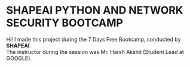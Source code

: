 # SHAPEAI PYTHON AND NETWORK SECURITY BOOTCAMP
Hi! I made this project during the 7 Days Free Bootcamp, conducted by <b> SHAPEAI</b>.<br>
The instructor during the session was Mr. Harsh Akshit (Student Lead at GOOGLE).

